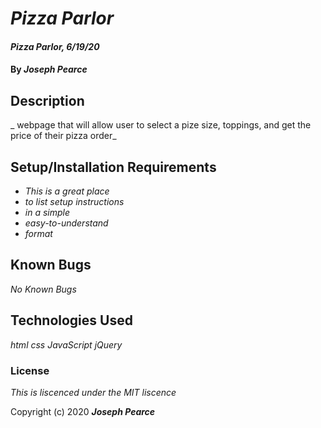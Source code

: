 # _Pizza Parlor_

#### _Pizza Parlor, 6/19/20_

#### By _**Joseph Pearce**_

## Description

_ webpage that will allow user to select a pize size, toppings, 
and get the price of their pizza order_

## Setup/Installation Requirements

* _This is a great place_
* _to list setup instructions_
* _in a simple_
* _easy-to-understand_
* _format_



## Known Bugs

_No Known Bugs_


## Technologies Used

_html_
_css_
_JavaScript_
_jQuery_


### License

*This is liscenced under the MIT liscence*

Copyright (c) 2020 **_Joseph Pearce_**
